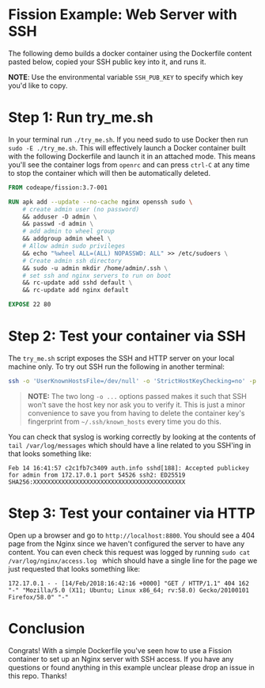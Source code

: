 # Fission Example: Web Server with SSH


The following demo builds a docker container using the Dockerfile content pasted below, copied your SSH public key into it, and runs it.

**NOTE**: Use the environmental variable `SSH_PUB_KEY` to specify which key you'd like to copy.

# Step 1: Run try_me.sh

In your terminal run `./try_me.sh`. If you need sudo to use Docker then run `sudo -E ./try_me.sh`. This will effectively launch a Docker container built with the following Dockerfile and launch it in an attached mode. This means you'll see the container logs from `openrc` and can press `ctrl-C` at any time to stop the container which will then be automatically deleted.

```Dockerfile
FROM codeape/fission:3.7-001

RUN apk add --update --no-cache nginx openssh sudo \
    # create admin user (no password)
    && adduser -D admin \
    && passwd -d admin \
    # add admin to wheel group
    && addgroup admin wheel \
    # Allow admin sudo privileges
    && echo "%wheel ALL=(ALL) NOPASSWD: ALL" >> /etc/sudoers \
    # Create admin ssh directory
    && sudo -u admin mkdir /home/admin/.ssh \
    # set ssh and nginx servers to run on boot
    && rc-update add sshd default \
    && rc-update add nginx default

EXPOSE 22 80
```

# Step 2: Test your container via SSH

The `try_me.sh` script exposes the SSH and HTTP server on your local machine only.
To try out SSH run the following in another terminal:

```bash
ssh -o 'UserKnownHostsFile=/dev/null' -o 'StrictHostKeyChecking=no' -p '2200' 'admin@localhost'
```

> **NOTE:** The two long `-o ...` options passed makes it such that SSH won't save the host key nor ask you to verify it. This is just a minor convenience to save you from having to delete the container key's fingerprint from `~/.ssh/known_hosts` every time you do this.

You can check that syslog is working correctly by looking at the contents of `tail /var/log/messages` which should have a line related to you SSH'ing in that looks something like:

```
Feb 14 16:41:57 c2c1fb7c3409 auth.info sshd[188]: Accepted publickey for admin from 172.17.0.1 port 54526 ssh2: ED25519 SHA256:XXXXXXXXXXXXXXXXXXXXXXXXXXXXXXXXXXXXXXXXXXX
```

# Step 3: Test your container via HTTP

Open up a browser and go to `http://localhost:8800`. You should see a 404 page from the Nginx since we haven't configured the server to have any content. You can even check this request was logged by running `sudo cat /var/log/nginx/access.log ` which should have a single line for the page we just requested that looks something like:

```
172.17.0.1 - - [14/Feb/2018:16:42:16 +0000] "GET / HTTP/1.1" 404 162 "-" "Mozilla/5.0 (X11; Ubuntu; Linux x86_64; rv:58.0) Gecko/20100101 Firefox/58.0" "-"
```

# Conclusion

Congrats! With a simple Dockerfile you've seen how to use a Fission container to set up an Nginx server with SSH access. If you have any questions or found anything in this example unclear please drop an issue in this repo. Thanks! 
